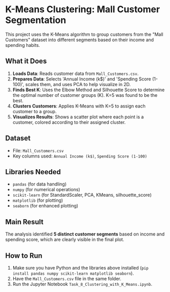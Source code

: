 # K-Means Clustering: Mall Customer Segmentation

This project uses the K-Means algorithm to group customers from the "Mall Customers" dataset into different segments based on their income and spending habits.

## What it Does

1.  **Loads Data**: Reads customer data from `Mall_Customers.csv`.
2.  **Prepares Data**: Selects 'Annual Income (k$)' and 'Spending Score (1-100)', scales them, and uses PCA to help visualize in 2D.
3.  **Finds Best K**: Uses the Elbow Method and Silhouette Score to determine the optimal number of customer groups (K). K=5 was found to be the best.
4.  **Clusters Customers**: Applies K-Means with K=5 to assign each customer to a group.
5.  **Visualizes Results**: Shows a scatter plot where each point is a customer, colored according to their assigned cluster.

## Dataset

*   File: `Mall_Customers.csv`
*   Key columns used: `Annual Income (k$)`, `Spending Score (1-100)`

## Libraries Needed

*   `pandas` (for data handling)
*   `numpy` (for numerical operations)
*   `scikit-learn` (for StandardScaler, PCA, KMeans, silhouette_score)
*   `matplotlib` (for plotting)
*   `seaborn` (for enhanced plotting)

## Main Result

The analysis identified **5 distinct customer segments** based on income and spending score, which are clearly visible in the final plot.

## How to Run

1.  Make sure you have Python and the libraries above installed (`pip install pandas numpy scikit-learn matplotlib seaborn`).
2.  Have the `Mall_Customers.csv` file in the same folder.
3.  Run the Jupyter Notebook `Task_8_Clustering_with_K_Means.ipynb`.
